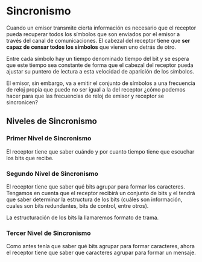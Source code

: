 # Sincronismo

Cuando un emisor transmite cierta información es necesario que el receptor pueda recuperar todos los símbolos que son enviados por el emisor a través del canal de comunicaciones. El cabezal del receptor tiene que **ser capaz de censar todos los símbolos** que vienen uno detrás de otro.

Entre cada símbolo hay un tiempo denominado tiempo del bit y se espera que este tiempo sea constante de forma que el cabezal del receptor pueda ajustar su puntero de lectura a esta velocidad de aparición de los símbolos.

El emisor, sin embargo, va a emitir el conjunto de símbolos a una frecuencia de reloj propia que puede no ser igual a la del receptor ¿cómo podemos hacer para que las frecuencias de reloj de emisor y receptor se sincronicen?

## Niveles de Sincronismo

### Primer Nivel de Sincronismo

El receptor tiene que saber cuándo y por cuanto tiempo tiene que escuchar los bits que recibe.

### Segundo Nivel de Sincronismo

El receptor tiene que saber qué bits agrupar para formar los caracteres. Tengamos en cuenta que el receptor recibirá un conjunto de bits y el tendrá que saber determinar la estructura de los bits (cuáles son información, cuales son bits redundantes, bits de control, entre otros).

La estructuración de los bits la llamaremos formato de trama.

### Tercer Nivel de Sincronismo

Como antes tenía que saber qué bits agrupar para formar caracteres, ahora el receptor tiene que saber que caracteres agrupar para formar un mensaje.
